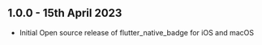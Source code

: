 ## 1.0.0 - 15th April 2023

- Initial Open source release of flutter_native_badge for iOS and macOS
